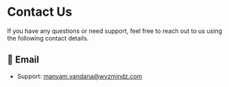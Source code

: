 

# **Contact Us**

If you have any questions or need support, feel free to reach out to us using the following contact details.

## 📧 Email
- Support: [manyam.vandana@wyzmindz.com](mailto:manyam.vandana@wyzmindz.com)

<style>
/* Slide and highlight heading on hover */
h1:hover,
h2:hover,
h3:hover,
h4:hover,
h5:hover,
h6:hover {
  transform: translateX(4px); /* Slide effect */
  
  transition: all 0.3s ease-in-out;
  cursor: pointer;
  padding-inline: 4px;
  border-radius: 4px;
}
</style>